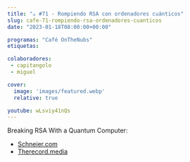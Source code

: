 ```yaml
---
title: "☕️ #71 - Rompiendo RSA con ordenadores cuánticos"
slug: cafe-71-rompiendo-rsa-ordenadores-cuanticos
date: "2023-01-18T08:00:00+00:00"

programas: "Café OnTheNubs"
etiquetas:

colaboradores:
 - capitangolo
 - miguel

cover:
  image: 'images/featured.webp'
  relative: true

youtube: wLsviy41nQs
---
```


Breaking RSA With a Quantum Computer:

* [Schneier.com](https://www.schneier.com/blog/archives/2023/01/breaking-rsa-with-a-quantum-computer.html)
* [Therecord.media](https://therecord.media/chinese-researchers-claim-to-have-broken-rsa-with-a-quantum-computer-experts-arent-so-sure)



